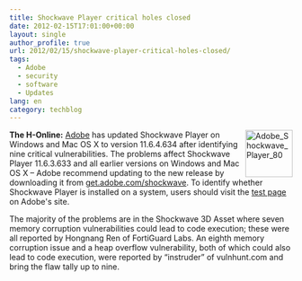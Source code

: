 ```yaml
---
title: Shockwave Player critical holes closed
date: 2012-02-15T17:01:00+00:00
layout: single
author_profile: true
url: 2012/02/15/shockwave-player-critical-holes-closed/
tags:
  - Adobe
  - security
  - software
  - Updates
lang: en
category: techblog
---
```

[<img title="Adobe_Shockwave_Player_80" border="0" alt="Adobe_Shockwave_Player_80" align="right" src="http://lh3.ggpht.com/-NNHIytX6AzU/Tzvd1S9CfvI/AAAAAAAAExw/UftAm85N-mo/Adobe_Shockwave_Player_80_thumb.png?imgmax=800" width="84" height="84" />](http://lh6.ggpht.com/-PRNBAHlaA7w/TzvdveXVeZI/AAAAAAAAExo/zcX2FNLoM6Y/s1600-h/Adobe_Shockwave_Player_80%25255B2%25255D.png)**The H-Online:** [Adobe](http://adobe.com/) has updated Shockwave Player on Windows and Mac OS X to version 11.6.4.634 after identifying nine critical vulnerabilities. The problems affect Shockwave Player 11.6.3.633 and all earlier versions on Windows and Mac OS X – Adobe recommend updating to the new release by downloading it from [get.adobe.com/shockwave](http://get.adobe.com/shockwave/). To identify whether Shockwave Player is installed on a system, users should visit the [test page](http://www.adobe.com/shockwave/welcome/) on Adobe's site. 

The majority of the problems are in the Shockwave 3D Asset where seven memory corruption vulnerabilities could lead to code execution; these were all reported by Hongnang Ren of FortiGuard Labs. An eighth memory corruption issue and a heap overflow vulnerability, both of which could also lead to code execution, were reported by “instruder” of vulnhunt.com and bring the flaw tally up to nine.
